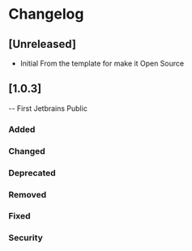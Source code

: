 # Changelog


## [Unreleased]
- Initial From the template for make it Open Source
## [1.0.3]
-- First Jetbrains Public
### Added
### Changed

### Deprecated

### Removed

### Fixed

### Security

